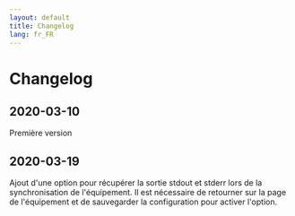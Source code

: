 ```yaml
---
layout: default
title: Changelog
lang: fr_FR
---
```


# Changelog

## 2020-03-10

Première version

## 2020-03-19

Ajout d'une option pour récupérer la sortie stdout et stderr lors de la synchronisation de l'équipement. Il est nécessaire de retourner sur la page de l'équipement et de sauvegarder la configuration pour activer l'option.
